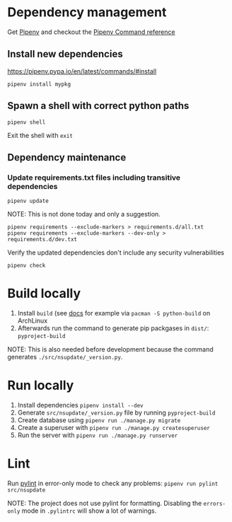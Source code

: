 # Dependency management

Get [Pipenv](https://pipenv.pypa.io/en/latest/installation/) and checkout the [Pipenv Command reference](https://pipenv.pypa.io/en/latest/commands/)

## Install new dependencies

https://pipenv.pypa.io/en/latest/commands/#install

```
pipenv install mypkg
```

## Spawn a shell with correct python paths

```
pipenv shell
```

Exit the shell with `exit`

## Dependency maintenance

### Update requirements.txt files including transitive dependencies

```
pipenv update
```

NOTE: This is not done today and only a suggestion.

```
pipenv requirements --exclude-markers > requirements.d/all.txt
pipenv requirements --exclude-markers --dev-only > requirements.d/dev.txt
```

Verify the updated dependencies don't include any security vulnerabilities

```
pipenv check
```

# Build locally

1. Install `build` (see [docs](https://packaging.python.org/en/latest/tutorials/packaging-projects/#generating-distribution-archives) for example via `pacman -S python-build` on ArchLinux
2. Afterwards run the command to generate pip packgases in `dist/`: `pyproject-build`

NOTE: This is also needed before development because the command generates `./src/nsupdate/_version.py`.

# Run locally

1. Install dependencies `pipenv install --dev`
2. Generate `src/nsupdate/_version.py` file by running `pyproject-build`
2. Create database using `pipenv run ./manage.py migrate`
3. Create a superuser with `pipenv run ./manage.py createsuperuser`
4. Run the server with `pipenv run ./manage.py runserver`

# Lint

Run [pylint](https://pylint.readthedocs.io/en/stable/) in error-only mode to check any problems: `pipenv run pylint src/nsupdate`

NOTE: The project does not use pylint for formatting. Disabling the `errors-only` mode in `.pylintrc` will show a lot of warnings.
